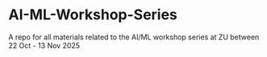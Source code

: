 # AI-ML-Workshop-Series
A repo for all materials related to the AI/ML workshop series at ZU between 22 Oct - 13 Nov 2025
